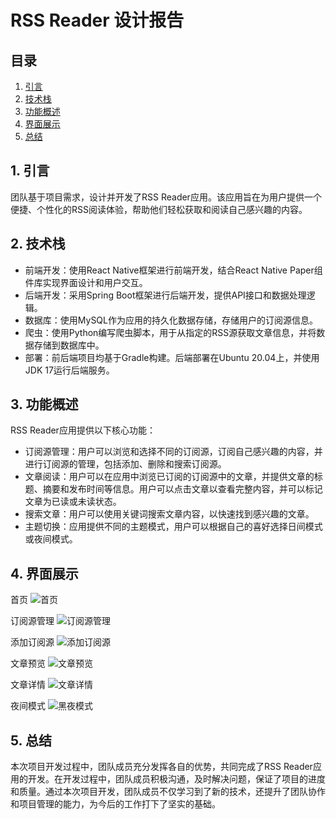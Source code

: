 # RSS Reader 设计报告 

## 目录

1. [引言](#引言)
2. [技术栈](#技术栈)
3. [功能概述](#功能概述)
4. [界面展示](#界面展示)
5. [总结](#总结)

## 1. 引言
团队基于项目需求，设计并开发了RSS Reader应用。该应用旨在为用户提供一个便捷、个性化的RSS阅读体验，帮助他们轻松获取和阅读自己感兴趣的内容。

## 2. 技术栈
- 前端开发：使用React Native框架进行前端开发，结合React Native Paper组件库实现界面设计和用户交互。
- 后端开发：采用Spring Boot框架进行后端开发，提供API接口和数据处理逻辑。
- 数据库：使用MySQL作为应用的持久化数据存储，存储用户的订阅源信息。
- 爬虫：使用Python编写爬虫脚本，用于从指定的RSS源获取文章信息，并将数据存储到数据库中。
- 部署：前后端项目均基于Gradle构建。后端部署在Ubuntu 20.04上，并使用JDK 17运行后端服务。

## 3. 功能概述
RSS Reader应用提供以下核心功能：

- 订阅源管理：用户可以浏览和选择不同的订阅源，订阅自己感兴趣的内容，并进行订阅源的管理，包括添加、删除和搜索订阅源。
- 文章阅读：用户可以在应用中浏览已订阅的订阅源中的文章，并提供文章的标题、摘要和发布时间等信息。用户可以点击文章以查看完整内容，并可以标记文章为已读或未读状态。
- 搜索文章：用户可以使用关键词搜索文章内容，以快速找到感兴趣的文章。
- 主题切换：应用提供不同的主题模式，用户可以根据自己的喜好选择日间模式或夜间模式。


## 4. 界面展示
首页
![首页](./images/首页.jpg)

订阅源管理
![订阅源管理](./images/订阅源管理.jpg)

添加订阅源
![添加订阅源](./images/添加订阅源.jpg)

文章预览
![文章预览](./images/文章预览.jpg)

文章详情
![文章详情](./images/文章详情.jpg)

夜间模式
![黑夜模式](./images/夜间模式.jpg)

## 5. 总结
本次项目开发过程中，团队成员充分发挥各自的优势，共同完成了RSS Reader应用的开发。在开发过程中，团队成员积极沟通，及时解决问题，保证了项目的进度和质量。通过本次项目开发，团队成员不仅学习到了新的技术，还提升了团队协作和项目管理的能力，为今后的工作打下了坚实的基础。